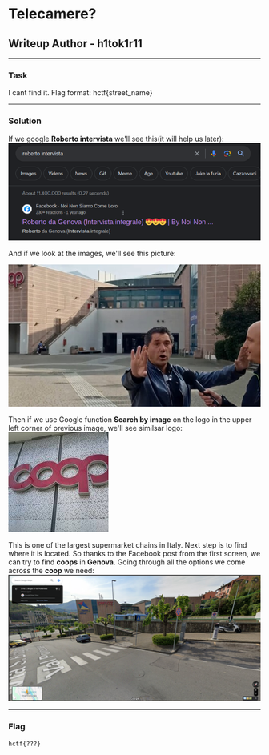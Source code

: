 # Telecamere?
## Writeup Author - h1tok1r11

---

### Task

I cant find it.
Flag format: hctf{street_name}

---

### Solution

If we google **Roberto intervista** we'll see this(it will help us later):
![](assets/RobertodaGenova.png)

And if we look at the images, we'll see this picture:



![](assets/interview.jpeg)

Then if we use Google function **Search by image** on the logo in the upper left corner of previous image, we'll see similsar logo:
![](assets/coop.jpeg)

This is one of the largest supermarket chains in Italy.
Next step is to find where it is located. So thanks to the Facebook post from the first screen, we can try to find **coops** in **Genova**.
Going through all the options we come across the **coop** we need:
![](assets/coopweneeded.png)

---

### Flag

```
hctf{???}
